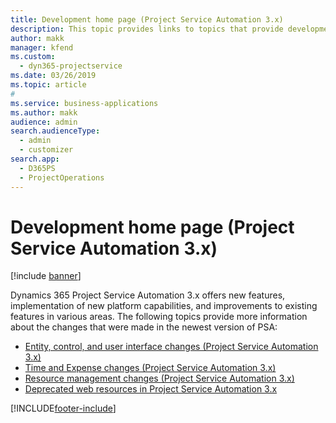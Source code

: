 ```yaml
---
title: Development home page (Project Service Automation 3.x)
description: This topic provides links to topics that provide development information for Dynamics 365 Project Service Automation (PSA) version 3.x.
author: makk
manager: kfend
ms.custom: 
  - dyn365-projectservice
ms.date: 03/26/2019
ms.topic: article
#
ms.service: business-applications
ms.author: makk
audience: admin
search.audienceType: 
  - admin
  - customizer
search.app: 
  - D365PS
  - ProjectOperations
---
```

# Development home page (Project Service Automation 3.x)

[!include [banner](../../includes/psa-now-project-operations.md)]

Dynamics 365 Project Service Automation 3.x offers new features, implementation of new platform capabilities, and improvements to existing features in various areas. The following topics provide more information about the changes that were made in the newest version of PSA:

- [Entity, control, and user interface changes (Project Service Automation 3.x)](../developer-guides/entity-changes-v3.x.md)
- [Time and Expense changes (Project Service Automation 3.x)](../developer-guides/time-expense-changes-v3.x.md)
- [Resource management changes (Project Service Automation 3.x)](../developer-guides/resource-management-changes-v3.x.md)
- [Deprecated web resources in Project Service Automation 3.x](../developer-guides/web-resources-deprecated-v3.x.md)


[!INCLUDE[footer-include](../../includes/footer-banner.md)]